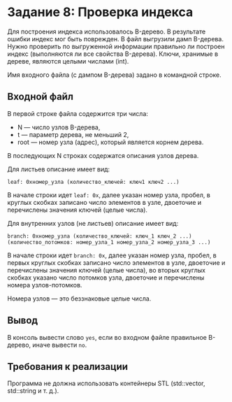 # Задание 8: Проверка индекса

Для построения индекса использовалось B-дерево.
В результате ошибки индекс мог быть поврежден. 
В файл выгрузили дамп B-дерева. 
Нужно проверить по выгруженной информации правильно ли построен индекс (выполняются ли все свойства B-дерева). Ключи, хранимые в дереве, являются целыми числами (int).

Имя входного файла (с дампом B-дерева) задано в командной строке.

## Входной файл
В первой строке файла содержится три числа: 

* N — число узлов B-дерева,
* t — параметр дерева, не меньший 2,
* root — номер узла (адрес), который является корнем дерева.

В последующих N строках содержатся описания узлов дерева.

Для листьев описание имеет вид:
```
leaf: 0xномер_узла (количество_ключей: ключ1 ключ2 ...)
```
В начале строки идет `leaf: 0x`, далее указан номер узла, пробел, в круглых скобках записано число элементов в узле, двоеточие и перечислены значения ключей (целые числа).

Для внутренних узлов (не листьев) описание имеет вид:
```
branch: 0xномер_узла (количество_ключей: ключ_1 ключ_2 ...) (количество_потомков: номер_узла_1 номер_узла_2 номер_узла_3 ...)
```
В начале строки идет `branch: 0x`, далее указан номер узла, пробел, в первых круглых скобках записано число элементов в узле, двоеточие и перечислены значения ключей (целые числа), во вторых круглых скобках указано число потомков узла, двоеточие и перечислены номера узлов-потомков.

Номера узлов — это беззнаковые целые числа.

## Вывод
В консоль вывести слово `yes`, если во входном файле правильное B-дерево, иначе вывести `no`.

## Требования к реализации
Программа не должна использовать контейнеры STL (std::vector, std::string и т. д.). 

